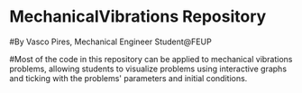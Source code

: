# MechanicalVibrations Repository
#By Vasco Pires, Mechanical Engineer Student@FEUP

#Most of the code in this repository can be applied to mechanical vibrations problems, allowing students to visualize problems using interactive graphs and ticking with the problems' parameters and  initial conditions.
